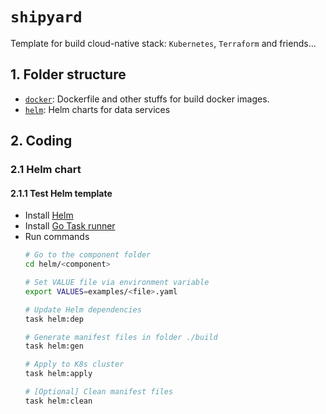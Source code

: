 `shipyard`
==========
Template for build cloud-native stack: `Kubernetes`, `Terraform` and friends...


## 1. Folder structure
* [`docker`](/docker): Dockerfile and other stuffs for build docker images.
* [`helm`](/helm): Helm charts for data services

## 2. Coding
### 2.1 Helm chart
#### 2.1.1 Test Helm template

* Install [Helm](https://helm.sh/docs/intro/install/)
* Install [Go Task runner](https://taskfile.dev/installation/)
* Run commands
    ```sh
    # Go to the component folder
    cd helm/<component>

    # Set VALUE file via environment variable
    export VALUES=examples/<file>.yaml

    # Update Helm dependencies
    task helm:dep

    # Generate manifest files in folder ./build
    task helm:gen

    # Apply to K8s cluster
    task helm:apply

    # [Optional] Clean manifest files
    task helm:clean
    ```
